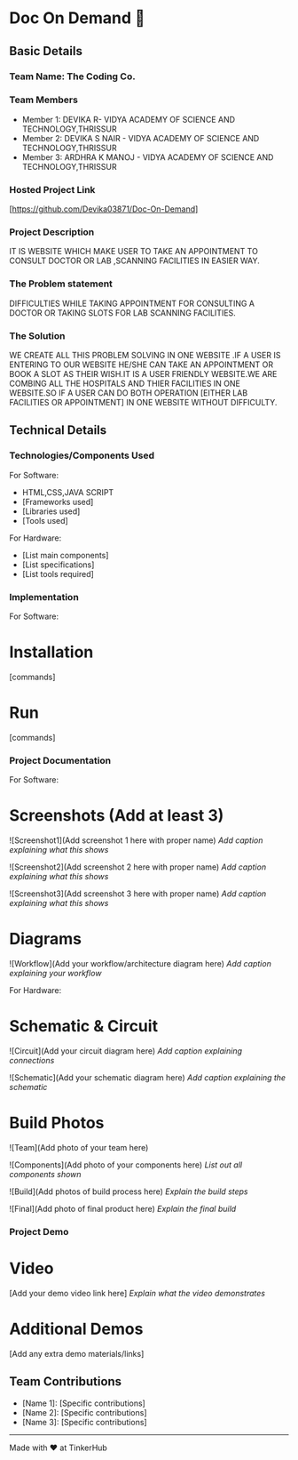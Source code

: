 # Doc On Demand 🎯


## Basic Details
### Team Name: The Coding Co.


### Team Members
- Member 1: DEVIKA R- VIDYA ACADEMY OF SCIENCE AND TECHNOLOGY,THRISSUR
- Member 2: DEVIKA S NAIR - VIDYA ACADEMY OF SCIENCE AND TECHNOLOGY,THRISSUR
- Member 3: ARDHRA K MANOJ - VIDYA ACADEMY OF SCIENCE AND TECHNOLOGY,THRISSUR

### Hosted Project Link
[https://github.com/Devika03871/Doc-On-Demand]

### Project Description
IT IS WEBSITE WHICH MAKE USER TO  TAKE AN APPOINTMENT TO CONSULT DOCTOR OR LAB ,SCANNING FACILITIES IN EASIER WAY.
### The Problem statement
DIFFICULTIES WHILE TAKING APPOINTMENT FOR CONSULTING A DOCTOR OR TAKING SLOTS FOR LAB SCANNING FACILITIES.

### The Solution
WE CREATE ALL THIS PROBLEM SOLVING IN ONE WEBSITE .IF A USER IS ENTERING TO OUR WEBSITE HE/SHE CAN TAKE AN APPOINTMENT OR BOOK A SLOT AS THEIR WISH.IT IS A USER FRIENDLY WEBSITE.WE ARE COMBING ALL THE HOSPITALS AND THIER FACILITIES IN ONE WEBSITE.SO IF A USER CAN DO BOTH OPERATION [EITHER LAB FACILITIES OR APPOINTMENT] IN ONE WEBSITE WITHOUT DIFFICULTY.

## Technical Details
### Technologies/Components Used
For Software:
- HTML,CSS,JAVA SCRIPT
- [Frameworks used]
- [Libraries used]
- [Tools used]

For Hardware:
- [List main components]
- [List specifications]
- [List tools required]

### Implementation
For Software:
# Installation
[commands]

# Run
[commands]

### Project Documentation
For Software:

# Screenshots (Add at least 3)
![Screenshot1](Add screenshot 1 here with proper name)
*Add caption explaining what this shows*

![Screenshot2](Add screenshot 2 here with proper name)
*Add caption explaining what this shows*

![Screenshot3](Add screenshot 3 here with proper name)
*Add caption explaining what this shows*

# Diagrams
![Workflow](Add your workflow/architecture diagram here)
*Add caption explaining your workflow*

For Hardware:

# Schematic & Circuit
![Circuit](Add your circuit diagram here)
*Add caption explaining connections*

![Schematic](Add your schematic diagram here)
*Add caption explaining the schematic*

# Build Photos
![Team](Add photo of your team here)


![Components](Add photo of your components here)
*List out all components shown*

![Build](Add photos of build process here)
*Explain the build steps*

![Final](Add photo of final product here)
*Explain the final build*

### Project Demo
# Video
[Add your demo video link here]
*Explain what the video demonstrates*

# Additional Demos
[Add any extra demo materials/links]

## Team Contributions
- [Name 1]: [Specific contributions]
- [Name 2]: [Specific contributions]
- [Name 3]: [Specific contributions]

---
Made with ❤️ at TinkerHub
